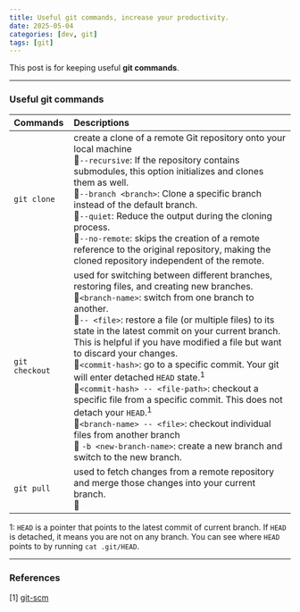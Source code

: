 ```yaml
---
title: Useful git commands, increase your productivity.
date: 2025-05-04
categories: [dev, git]
tags: [git]
---
```


This post is for keeping useful **git commands**.

---

### Useful git commands

|Commands          | Descriptions |
|:--               | :--          |
|`git clone`       | create a clone of a remote Git repository onto your local machine<br>🎈`--recursive`: If the repository contains submodules, this option initializes and clones them as well.<br>🎈`--branch <branch>`: Clone a specific branch instead of the default branch. <br>🎈`--quiet`: Reduce the output during the cloning process.<br>🎈`--no-remote`: skips the creation of a remote reference to the original repository, making the cloned repository independent of the remote.|
|`git checkout`    | used for switching between different branches, restoring files, and creating new branches.<br>🎈`<branch-name>`: switch from one branch to another.<br>🎈`-- <file>`: restore a file (or multiple files) to its state in the latest commit on your current branch. This is helpful if you have modified a file but want to discard your changes.<br>🎈`<commit-hash>`: go to a specific commit. Your git will enter detached `HEAD` state.<sup>1</sup><br>🎈`<commit-hash> -- <file-path>`: checkout a specific file from a specific commit. This does not detach your `HEAD`.<sup>1</sup><br>🎈`<branch-name> -- <file>`: checkout individual files from another branch<br>🎈 `-b <new-branch-name>`: create a new branch and switch to the new branch.|
|`git pull`    | used to fetch changes from a remote repository and merge those changes into your current branch.<br>🎈|


1: `HEAD` is a pointer that points to the latest commit of current branch. If `HEAD` is detached, it means you are not on any branch. You can see where `HEAD` points to by running `cat .git/HEAD`.


---

### References
[1] [git-scm](https://git-scm.com/docs)

